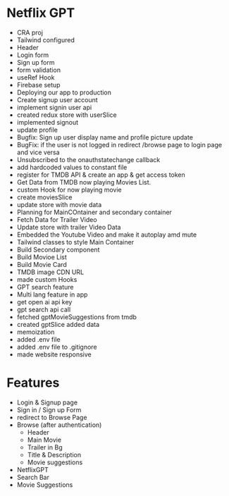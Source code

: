 # Netflix GPT

- CRA proj
- Tailwind configured
- Header
- Login form
- Sign up form
- form validation
- useRef Hook
- Firebase setup
- Deploying our app to production
- Create signup user account
- implement signin user api
- created redux store with userSlice
- implemented signout
- update profile
- Bugfix: Sign up user display name and profile picture update
- BugFix: if the user is not logged in redirect /browse page to login page and vice versa
- Unsubscribed to the onauthstatechange callback
- add hardcoded values to constant file
- register for TMDB API & create an app & get access token
- Get Data from TMDB now playing Movies List.
- custom Hook for now playing movie
- create moviesSlice
- update store with movie data
- Planning for MainCOntainer and secondary container
- Fetch Data for Trailer Video
- Update store with trailer Video Data
- Embedded the Youtube Video and make it autoplay amd mute
- Tailwind classes to style Main Container
- Build Secondary component
- Build Movioe List
- Build Movie Card
- TMDB image CDN URL
- made custom Hooks
- GPT search feature
- Multi lang feature in app
- get open ai api key
- gpt search api call
- fetched gptMovieSuggestions from tmdb
- created gptSlice added data
- memoization
- added .env file
- added .env file to .gitignore
- made website responsive






# Features

- Login & Signup page
- Sign in / Sign up Form
- redirect to Browse Page
- Browse (after authentication)
  - Header
  - Main Movie
  - Trailer in Bg
  - Title & Description
  - Movie suggestions
- NetflixGPT
- Search Bar
- Movie Suggestions
